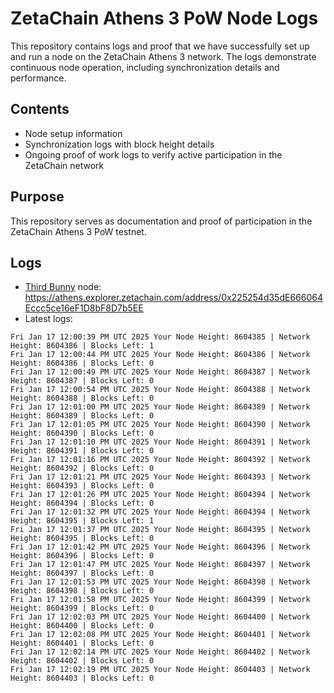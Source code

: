# ZetaChain Athens 3 PoW Node Logs
This repository contains logs and proof that we have successfully set up and run a node on the ZetaChain Athens 3 network. The logs demonstrate continuous node operation, including synchronization details and performance.

## Contents
- Node setup information
- Synchronization logs with block height details
- Ongoing proof of work logs to verify active participation in the ZetaChain network

## Purpose
This repository serves as documentation and proof of participation in the ZetaChain Athens 3 PoW testnet.

## Logs

- [Third Bunny](https://thirdbunny.xyz/) node: https://athens.explorer.zetachain.com/address/0x225254d35dE666064Eccc5ce16eF1D8bF8D7b5EE
- Latest logs:
```
Fri Jan 17 12:00:39 PM UTC 2025 Your Node Height: 8604385 | Network Height: 8604386 | Blocks Left: 1
Fri Jan 17 12:00:44 PM UTC 2025 Your Node Height: 8604386 | Network Height: 8604386 | Blocks Left: 0
Fri Jan 17 12:00:49 PM UTC 2025 Your Node Height: 8604387 | Network Height: 8604387 | Blocks Left: 0
Fri Jan 17 12:00:54 PM UTC 2025 Your Node Height: 8604388 | Network Height: 8604388 | Blocks Left: 0
Fri Jan 17 12:01:00 PM UTC 2025 Your Node Height: 8604389 | Network Height: 8604389 | Blocks Left: 0
Fri Jan 17 12:01:05 PM UTC 2025 Your Node Height: 8604390 | Network Height: 8604390 | Blocks Left: 0
Fri Jan 17 12:01:10 PM UTC 2025 Your Node Height: 8604391 | Network Height: 8604391 | Blocks Left: 0
Fri Jan 17 12:01:16 PM UTC 2025 Your Node Height: 8604392 | Network Height: 8604392 | Blocks Left: 0
Fri Jan 17 12:01:21 PM UTC 2025 Your Node Height: 8604393 | Network Height: 8604393 | Blocks Left: 0
Fri Jan 17 12:01:26 PM UTC 2025 Your Node Height: 8604394 | Network Height: 8604394 | Blocks Left: 0
Fri Jan 17 12:01:32 PM UTC 2025 Your Node Height: 8604394 | Network Height: 8604395 | Blocks Left: 1
Fri Jan 17 12:01:37 PM UTC 2025 Your Node Height: 8604395 | Network Height: 8604395 | Blocks Left: 0
Fri Jan 17 12:01:42 PM UTC 2025 Your Node Height: 8604396 | Network Height: 8604396 | Blocks Left: 0
Fri Jan 17 12:01:47 PM UTC 2025 Your Node Height: 8604397 | Network Height: 8604397 | Blocks Left: 0
Fri Jan 17 12:01:53 PM UTC 2025 Your Node Height: 8604398 | Network Height: 8604398 | Blocks Left: 0
Fri Jan 17 12:01:58 PM UTC 2025 Your Node Height: 8604399 | Network Height: 8604399 | Blocks Left: 0
Fri Jan 17 12:02:03 PM UTC 2025 Your Node Height: 8604400 | Network Height: 8604400 | Blocks Left: 0
Fri Jan 17 12:02:08 PM UTC 2025 Your Node Height: 8604401 | Network Height: 8604401 | Blocks Left: 0
Fri Jan 17 12:02:14 PM UTC 2025 Your Node Height: 8604402 | Network Height: 8604402 | Blocks Left: 0
Fri Jan 17 12:02:19 PM UTC 2025 Your Node Height: 8604403 | Network Height: 8604403 | Blocks Left: 0
```
